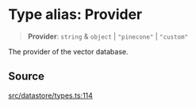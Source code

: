 # Type alias: Provider

> **Provider**: `string` & `object` \| `"pinecone"` \| `"custom"`

The provider of the vector database.

## Source

[src/datastore/types.ts:114](https://github.com/dexaai/llm-tools/blob/3551610/src/datastore/types.ts#L114)
